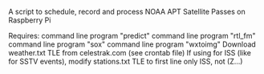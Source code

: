 A script to schedule, record and process NOAA APT Satellite Passes on Raspberry Pi

Requires:
command line program "predict"
command line program "rtl_fm"
command line program "sox"
command line program "wxtoimg"
Download weather.txt TLE from celestrak.com (see crontab file)
If using for ISS (like for SSTV events), modify stations.txt TLE to first line only ISS, not (Z...)

